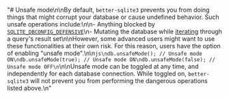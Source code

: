 "# Unsafe mode\n\nBy default, `better-sqlite3` prevents you from doing things that might corrupt your database or cause undefined behavior. Such unsafe operations include:\n\n- Anything blocked by [`SQLITE_DBCONFIG_DEFENSIVE`](https://www.sqlite.org/c3ref/c_dbconfig_defensive.html#sqlitedbconfigdefensive)\n- Mutating the database while [iterating](https://github.com/JoshuaWise/better-sqlite3/blob/master/docs/api.md#iteratebindparameters---iterator) through a query's result set\n\nHowever, some advanced users might want to use these functionalities at their own risk. For this reason, users have the option of enabling \"unsafe mode\".\n\n```js\ndb.unsafeMode(); // Unsafe mode ON\ndb.unsafeMode(true); // Unsafe mode ON\ndb.unsafeMode(false); // Unsafe mode OFF\n```\n\nUnsafe mode can be toggled at any time, and independently for each database connection. While toggled on, `better-sqlite3` will not prevent you from performing the dangerous operations listed above.\n"